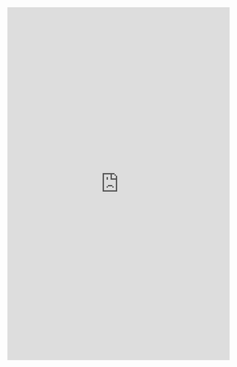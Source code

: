 <iframe class="repl" width="100%" height="800px" frameborder="0" src="https://repl.it/@azablan/expressions2?lite=true"></iframe>
